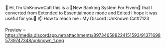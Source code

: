 👋 Hi, I’m UnKnownCatt this is a 🌱New Banking System For Fivem🌱 that I converted 
from Extended to Essentialmode mode and Edited I hope it was useful for you👀
📫 How to reach me : My Discord :UnKnown Cat#7123

Preview = https://media.discordapp.net/attachments/897346588224151593/913716985739747348/unknown_1.png
